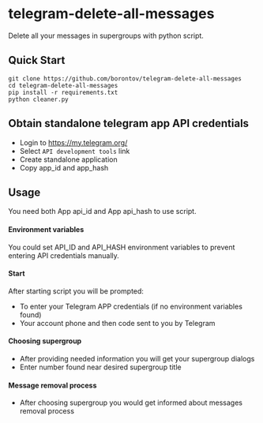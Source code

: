 # telegram-delete-all-messages
Delete all your messages in supergroups with python script.

## Quick Start
```
git clone https://github.com/borontov/telegram-delete-all-messages
cd telegram-delete-all-messages
pip install -r requirements.txt
python cleaner.py
```
## Obtain standalone telegram app API credentials
- Login to https://my.telegram.org/
- Select `API development tools` link
- Create standalone application
- Copy app_id and app_hash

## Usage
You need both App api_id and App api_hash to use script.

#### Environment variables
You could set API_ID and API_HASH environment variables to prevent entering API credentials manually.

#### Start
After starting script you will be prompted:
- To enter your Telegram APP credentials (if no environment variables found)
- Your account phone and then code sent to you by Telegram

#### Choosing supergroup
- After providing needed information you will get your supergroup dialogs
- Enter number found near desired supergroup title

#### Message removal process
- After choosing supergroup you would get informed about messages removal process
